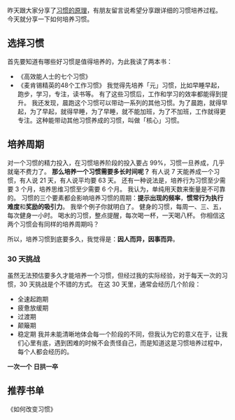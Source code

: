 昨天跟大家分享了[习惯的原理](http://www.jianshu.com/p/3525376f7a92)，有朋友留言说希望分享跟详细的习惯培养过程。
今天就分享一下如何培养习惯。
## 选择习惯
首先要知道有哪些好习惯是值得培养的，为此我读了两本书：
* 《高效能人士的七个习惯》
* 《麦肯锡精英的48个工作习惯》
我觉得先培养「元」习惯，比如早睡早起，跑步，学习，专注，读书等。
有了这些习惯后，工作和学习的效率都能得到提升。
我还发现，晨跑这个习惯可以带动一系列的其他习惯。为了晨跑，就得早起，为了早起，就得早睡，为了早睡，就不能加班，为了不加班，工作就得更专注。这种能带动其他习惯养成的习惯，叫做「核心」习惯。
## 培养周期
对一个习惯的精力投入，在习惯培养阶段的投入要占 99%，习惯一旦养成，几乎就毫不费力了。
**那么培养一个习惯需要多长时间呢？**
有人说 7 天能养成一个习惯，有人说 21 天，有人说平均要 63 天。
还有一种说法是，培养行为习惯至少需要 3 个月，培养思维习惯至少需要 6 个月。
我认为，单纯用天数来衡量是不可靠的。
习惯的三个要素都会影响培养习惯的周期：**提示出现的频率**，**惯常行为执行难度**和**奖励的吸引力**。
我举个例子你就明白了。
健身的习惯，每周一、三、五，每次健身一小时。
喝水的习惯，整点提醒，每次喝一杯，一天喝八杯。
你相信这两个习惯会有同样的培养周期吗？

所以，培养习惯到底要多久，我觉得是：**因人而异，因事而异**。
### 30 天挑战
虽然无法预估要多久才能培养一个习惯，但经过我的实际经验，对于每天一次的习惯，30 天挑战是个不错的方式。
在这 30 天里，通常会经历几个阶段：
* 全速起跑期
* 疲惫放缓期
* 过渡期
* 颠簸期
* 稳定期
我并未能清晰地体会每一个阶段的不同，但我认为它的意义在于，让我们心里有底，遇到困难的时候不会责怪自己，而是知道这是习惯培养过程中，每个人都会经历的。

**一次一个**
**日拱一卒**

## 推荐书单
《如何改变习惯》

